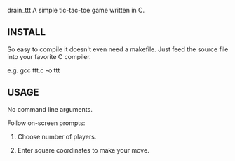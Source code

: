 drain_ttt
A simple tic-tac-toe game written in C.

INSTALL
----------

So easy to compile it doesn't even need a makefile. Just feed the source file into your favorite C compiler.

e.g.
gcc ttt.c -o ttt

USAGE
--------

No command line arguments.

Follow on-screen prompts:

1) Choose number of players.

2) Enter square coordinates to make your move.


